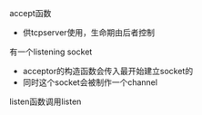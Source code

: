 accept函数

- 供tcpserver使用，生命期由后者控制



有一个listening socket

- acceptor的构造函数会传入最开始建立socket的
- 同时这个socket会被制作一个channel



listen函数调用listen

